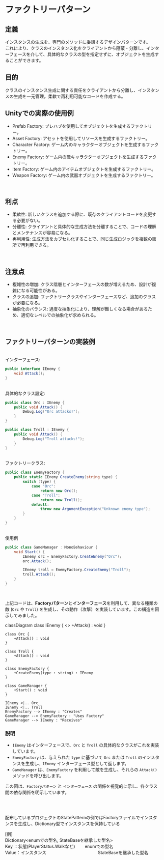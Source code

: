 
<head>
  <script type="module">
    import mermaid from 'https://cdn.jsdelivr.net/npm/mermaid@10/dist/mermaid.esm.min.mjs';
    mermaid.initialize({ startOnLoad: true });
  </script>
</head>

# ファクトリーパターン

## 定義 
インスタンスの生成を、専門のメソッドに委譲するデザインパターンです。  
これにより、クラスのインスタンス化をクライアントから隠蔽・分離し、インターフェースを介して、具体的なクラスの型を指定せずに、オブジェクトを生成することができます。



## 目的
クラスのインスタンス生成に関する責任をクライアントから分離し、インスタンスの生成を一元管理。柔軟で再利用可能なコードを作成する。



## Unityでの実際の使用例
+ Prefab Factory: プレハブを使用してオブジェクトを生成するファクトリー。
+ Asset Factory: アセットを使用してリソースを生成するファクトリー。
+ Character Factory: ゲーム内のキャラクターオブジェクトを生成するファクトリー。
+ Enemy Factory: ゲーム内の敵キャラクターオブジェクトを生成するファクトリー。
+ Item Factory: ゲーム内のアイテムオブジェクトを生成するファクトリー。
+ Weapon Factory: ゲーム内の武器オブジェクトを生成するファクトリー。

<br>

## 利点
+ 柔軟性: 新しいクラスを追加する際に、既存のクライアントコードを変更する必要がない。
+ 分離性: クライアントと具体的な生成方法を分離することで、コードの理解とメンテナンスが容易になる。
+ 再利用性: 生成方法をカプセル化することで、同じ生成ロジックを複数の箇所で再利用できる。

<br>

## 注意点
+ 複雑性の増加: クラス階層とインターフェースの数が増えるため、設計が複雑になる可能性がある。
+ クラスの追加: ファクトリークラスやインターフェースなど、追加のクラスが必要になる。
+ 抽象化のバランス: 過度な抽象化により、理解が難しくなる場合があるため、適切なレベルでの抽象化が求められる。

<br>

## ファクトリーパターンの実装例

<br>
インターフェース:

```cs
public interface IEnemy {
    void Attack();
}
```

<br>
具体的なクラス設定:

```cs
public class Orc : IEnemy {
    public void Attack() {
        Debug.Log("Orc attacks!");
    }
}

public class Troll : IEnemy {
    public void Attack() {
        Debug.Log("Troll attacks!");
    }
}
```

<br>
ファクトリークラス:

```cs
public class EnemyFactory {
    public static IEnemy CreateEnemy(string type) {
        switch (type) {
            case "Orc":
                return new Orc();
            case "Troll":
                return new Troll();
            default:
                throw new ArgumentException("Unknown enemy type");
        }
    }
}
```

<br>
使用例

```cs
public class GameManager : MonoBehaviour {
    void Start() {
        IEnemy orc = EnemyFactory.CreateEnemy("Orc");
        orc.Attack();

        IEnemy troll = EnemyFactory.CreateEnemy("Troll");
        troll.Attack();
    }
}
```
<br>

上記コードは、**Factoryパターン**と**インターフェース**を利用して、異なる種類の敵 (`Orc` や `Troll`) を生成し、その動作（攻撃）を実装しています。この構造を図示してみました。


<div class="mermaid">
classDiagram
    class IEnemy {
        <<interface>>
        +Attack() : void
    }

    class Orc {
        +Attack() : void
    }

    class Troll {
        +Attack() : void
    }

    class EnemyFactory {
        +CreateEnemy(type : string) : IEnemy
    }

    class GameManager {
        +Start() : void
    }

    IEnemy <|.. Orc
    IEnemy <|.. Troll
    EnemyFactory --> IEnemy : "Creates"
    GameManager --> EnemyFactory : "Uses Factory"
    GameManager --> IEnemy : "Receives"
</div>

### 説明
- `IEnemy` はインターフェースで、`Orc` と `Troll` の具体的なクラスがこれを実装しています。
- `EnemyFactory` は、与えられた `type` に基づいて `Orc` または `Troll` のインスタンスを生成し、`IEnemy` インターフェース型として返します。
- `GameManager` は、`EnemyFactory` を利用して敵を生成し、それらの `Attack()` メソッドを呼び出します。

この図は、`Factoryパターン` と `インターフェース` の関係を視覚的に示し、各クラス間の依存関係を明示しています。

<br>

<br>

配布しているプロジェクトのStatePatternの例ではFactoryファイルでインスタンスを生成し、Dictionary型でインスタンスを保持している

[例]  
Dictionary<enumでの型名, StateBaseを継承した型名>  
Key  ：状態(PlayerStatus.Walkなど)　　 enumでの型名  
Value：インスタンス　　　　　　　　　　　　StateBaseを継承した型名



